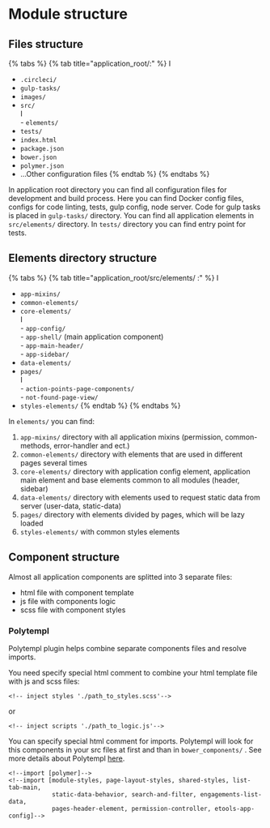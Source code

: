 # Module structure

## Files structure

{% tabs %}
{% tab title="application\_root/:" %}
I  
- `.circleci/`   
- `gulp-tasks/`   
- `images/`   
- `src/`   
        I  
        - `elements/`   
- `tests/`   
- `index.html`   
- `package.json`   
- `bower.json`   
- `polymer.json`   
- ...Other configuration files
{% endtab %}
{% endtabs %}

In application root directory you can find all configuration files for development and build process. Here you can find Docker config files, configs for code linting, tests, gulp config, node server. Code for gulp tasks is placed in  `gulp-tasks/` directory. You can find all application elements in `src/elements/` directory. In `tests/` directory you can find entry point for tests.

## Elements directory structure

{% tabs %}
{% tab title="application\_root/src/elements/ :" %}
I  
- `app-mixins/`   
- `common-elements/`   
- `core-elements/`   
        I  
        - `app-config/`   
        - `app-shell/` \(main application component\)  
        - `app-main-header/`   
        - `app-sidebar/`   
- `data-elements/`    
- `pages/`   
        I  
        - `action-points-page-components/`   
        - `not-found-page-view/`   
- `styles-elements/` 
{% endtab %}
{% endtabs %}

In `elements/` you can find:

1. `app-mixins/` directory with all application mixins \(permission, common-methods, error-handler and ect.\)
2. `common-elements/` directory with elements that are used in different pages several times
3. `core-elements/` directory with application config element, application main element and base elements common to all modules \(header, sidebar\)
4. `data-elements/`  directory with elements used to request static data from server \(user-data, static-data\)
5. `pages/` directory with elements divided by pages, which will be lazy loaded
6. `styles-elements/` with common styles elements

## Component structure

Almost all application components are splitted into 3 separate files: 

* html file with component template
* js file with components logic
* scss file with component styles

### Polytempl

Polytempl plugin helps combine separate components files and resolve imports.

You need specify special html comment to combine your html template file with js and scss files:

```text
<!-- inject styles './path_to_styles.scss'-->
```

or 

```text
<!-- inject scripts './path_to_logic.js'-->
```

You can specify special html comment for imports. Polytempl will look for this components in your src files at first and than in `bower_components/` . See more details about Polytempl [here](https://www.npmjs.com/package/polytempl).

```text
<!--import [polymer]-->
<!--import [module-styles, page-layout-styles, shared-styles, list-tab-main,
            static-data-behavior, search-and-filter, engagements-list-data, 
            pages-header-element, permission-controller, etools-app-config]-->
```

